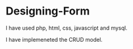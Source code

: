 # Designing-Form
I have used php, html, css, javascript and mysql.

I have implemeneted the CRUD model.
